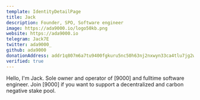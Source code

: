 ```yaml
---
template: IdentityDetailPage
title: Jack
description: Founder, SPO, Software engineer
image: https://ada9000.io/logo50kb.png
website: https://ada9000.io
telegram: Jack7E
twitter: ada9000_
github: ada9000
donationAddress: addr1q807m6a7tu9400fgkuru5nc50h63nj2nxwyn33ca4tlu7jg2wl2c4fpd4u25pec0dwn35d8yw6pgj7n3edrrx8w9ka5qrkehrn
verified: true
---
```


Hello, I'm Jack. Sole owner and operator of [9000] and fulltime software engineer.
Join [9000] if you want to support a decentralized and carbon negative stake pool.

